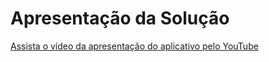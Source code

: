 # Apresentação da Solução

[Assista o vídeo da apresentação do aplicativo pelo YouTube](https://youtu.be/f5PS-rD2V7w)

